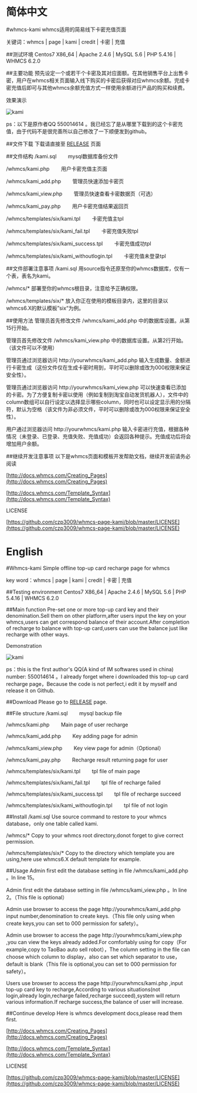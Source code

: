 简体中文
=
#whmcs-kami
whmcs适用的简易线下卡密充值页面

关键词：whmcs | page | kami | credit | 卡密 | 充值

##测试环境
Centos7 X86_64 | Apache 2.4.6 | MySQL 5.6 | PHP 5.4.16 | WHMCS 6.2.0

##主要功能
预先设定一个或若干个卡密及其对应面额。在其他销售平台上出售卡密，用户在whmcs相关页面输入线下购买的卡密后获得对应whmcs余额。完成卡密充值后即可与其他whmcs余额充值方式一样使用余额进行产品的购买和续费。

效果演示

![kami](http://dl.hiczp.com/github/kami.jpg)

ps：以下是原作者QQ 550014614 。我已经忘了是从哪里下载到的这个卡密充值，由于代码不是很完善所以自己修改了一下顺便发到github。

##文件下载
下载请直接至 [RELEASE](https://github.com/czp3009/whmcs-page-kami/releases) 页面

##文件结构
/kami.sql&nbsp;&nbsp;&nbsp;&nbsp;&nbsp;&nbsp;&nbsp;&nbsp;mysql数据库备份文件

/whmcs/kami.php&nbsp;&nbsp;&nbsp;&nbsp;&nbsp;&nbsp;&nbsp;&nbsp;用户卡密充值主页面

/whmcs/kami_add.php&nbsp;&nbsp;&nbsp;&nbsp;&nbsp;&nbsp;&nbsp;&nbsp;管理员快速添加卡密页

/whmcs/kami_view.php&nbsp;&nbsp;&nbsp;&nbsp;&nbsp;&nbsp;&nbsp;&nbsp;管理员快速查看卡密数据页（可选）

/whmcs/kami_pay.php&nbsp;&nbsp;&nbsp;&nbsp;&nbsp;&nbsp;&nbsp;&nbsp;用户卡密充值结果返回页

/whmcs/templates/six/kami.tpl&nbsp;&nbsp;&nbsp;&nbsp;&nbsp;&nbsp;&nbsp;&nbsp;卡密充值主tpl

/whmcs/templates/six/kami_fail.tpl&nbsp;&nbsp;&nbsp;&nbsp;&nbsp;&nbsp;&nbsp;&nbsp;卡密充值失败tpl

/whmcs/templates/six/kami_success.tpl&nbsp;&nbsp;&nbsp;&nbsp;&nbsp;&nbsp;&nbsp;&nbsp;卡密充值成功tpl

/whmcs/templates/six/kami_withoutlogin.tpl&nbsp;&nbsp;&nbsp;&nbsp;&nbsp;&nbsp;&nbsp;&nbsp;卡密充值未登录tpl

##文件部署注意事项
/kami.sql 用source指令还原至你的whmcs数据库，仅有一个表，表名为kami。

/whmcs/* 部署至你的whmcs根目录，注意给予正确权限。

/whmcs/templates/six/* 放入你正在使用的模板目录内，这里的目录以whmcs6.X的默认模板”six“为例。


##使用方法
管理员首先修改文件 /whmcs/kami_add.php 中的数据库设置。从第15行开始。

管理员首先修改文件 /whmcs/kami_view.php 中的数据库设置。从第2行开始。（该文件可以不使用）

管理员通过浏览器访问 http://yourwhmcs/kami_add.php 输入生成数量、金额进行卡密生成（这份文件仅在生成卡密时用到，平时可以删除或改为000权限来保证安全性）。

管理员通过浏览器访问 http://yourwhmcs/kami_view.php 可以快速查看已添加的卡密。为了方便复制卡密以使用（例如复制到淘宝自动发货机器人），文件中的column数组可以自行设定以选择显示哪些column，同时也可以设定显示用的分隔符，默认为空格（该文件为非必须文件，平时可以删除或改为000权限来保证安全性）。

用户通过浏览器访问 http://yourwhmcs/kami.php 输入卡密进行充值，根据各种情况（未登录、已登录、充值失败、充值成功）会返回各种提示。充值成功后将会增加用户余额。

##继续开发注意事项
以下是whmcs页面和模板开发帮助文档，继续开发前请务必阅读

[http://docs.whmcs.com/Creating_Pages](http://docs.whmcs.com/Creating_Pages)

[http://docs.whmcs.com/Template_Syntax](http://docs.whmcs.com/Template_Syntax)

LICENSE

[https://github.com/czp3009/whmcs-page-kami/blob/master/LICENSE](https://github.com/czp3009/whmcs-page-kami/blob/master/LICENSE)


English
=
#Whmcs-kami
Simple offline top-up card recharge page for whmcs

key word：whmcs | page | kami | credit | 卡密 | 充值

##Testing environment
Centos7 X86_64 | Apache 2.4.6 | MySQL 5.6 | PHP 5.4.16 | WHMCS 6.2.0

##Main function
Pre-set one or more top-up card key and their denomination.Sell them on other platform,after users input the key on your whmcs,users can get correspond balance of their account.After completion of recharge to balance with top-up card,users can use the balance just like recharge with other ways.

Demonstration

![kami](http://dl.hiczp.com/github/kami.jpg)

ps：this is the first author's QQ(A kind of IM softwares used in china) number: 550014614 。I already forget where i downloaded this top-up card recharge page，Because the code is not perfect,i edit it by myself and release it on Github.

##Download
Please go to [RELEASE](https://github.com/czp3009/whmcs-page-kami/releases) page.

##File structure
/kami.sql&nbsp;&nbsp;&nbsp;&nbsp;&nbsp;&nbsp;&nbsp;&nbsp;mysql backup file

/whmcs/kami.php&nbsp;&nbsp;&nbsp;&nbsp;&nbsp;&nbsp;&nbsp;&nbsp;Main page of user recharge

/whmcs/kami_add.php&nbsp;&nbsp;&nbsp;&nbsp;&nbsp;&nbsp;&nbsp;&nbsp;Key adding page for admin

/whmcs/kami_view.php&nbsp;&nbsp;&nbsp;&nbsp;&nbsp;&nbsp;&nbsp;&nbsp;Key view page for admin（Optional）

/whmcs/kami_pay.php&nbsp;&nbsp;&nbsp;&nbsp;&nbsp;&nbsp;&nbsp;&nbsp;Recharge result returning page for user

/whmcs/templates/six/kami.tpl&nbsp;&nbsp;&nbsp;&nbsp;&nbsp;&nbsp;&nbsp;&nbsp;tpl file of main page

/whmcs/templates/six/kami_fail.tpl&nbsp;&nbsp;&nbsp;&nbsp;&nbsp;&nbsp;&nbsp;&nbsp;tpl file of recharge failed

/whmcs/templates/six/kami_success.tpl&nbsp;&nbsp;&nbsp;&nbsp;&nbsp;&nbsp;&nbsp;&nbsp;tpl file of recharge succeed

/whmcs/templates/six/kami_withoutlogin.tpl&nbsp;&nbsp;&nbsp;&nbsp;&nbsp;&nbsp;&nbsp;&nbsp;tpl file of not login

##Install
/kami.sql Use source command to restore to your whmcs database，only one table called kami.

/whmcs/* Copy to your whmcs root directory,donot forget to give correct permission.

/whmcs/templates/six/* Copy to the directory which template you are using,here use whmcs6.X default template for example.


##Usage
Admin first edit the database setting in file /whmcs/kami_add.php 。In line 15。

Admin first edit the database setting in file /whmcs/kami_view.php 。In line 2。（This file is optional）

Admin use browser to access the page http://yourwhmcs/kami_add.php input number,denomination to create keys.（This file only using when create keys,you can set to 000 permission for safety）。

Admin use browser to access the page http://yourwhmcs/kami_view.php ,you can view the keys already added.For comfortably using for copy（For example,copy to TaoBao auto sell robot），The column setting in the file can choose which column to display，also can set which separator to use，default is blank（This file is optional,you can set to 000 permission for safety）。

Users use browser to access the page http://yourwhmcs/kami.php ,input top-up card key to recharge,According to various situations(not login,already login,recharge failed,recharge succeed),system will return various information.If recharge success,the balance of user will increase.

##Continue develop
Here is whmcs development docs,please read them first.

[http://docs.whmcs.com/Creating_Pages](http://docs.whmcs.com/Creating_Pages)

[http://docs.whmcs.com/Template_Syntax](http://docs.whmcs.com/Template_Syntax)

LICENSE

[https://github.com/czp3009/whmcs-page-kami/blob/master/LICENSE](https://github.com/czp3009/whmcs-page-kami/blob/master/LICENSE)
